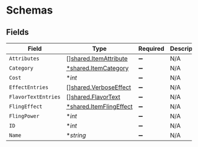 # Schemas


## Fields

| Field                                                                    | Type                                                                     | Required                                                                 | Description                                                              |
| ------------------------------------------------------------------------ | ------------------------------------------------------------------------ | ------------------------------------------------------------------------ | ------------------------------------------------------------------------ |
| `Attributes`                                                             | [][shared.ItemAttribute](../../../pkg/models/shared/itemattribute.md)    | :heavy_minus_sign:                                                       | N/A                                                                      |
| `Category`                                                               | [*shared.ItemCategory](../../../pkg/models/shared/itemcategory.md)       | :heavy_minus_sign:                                                       | N/A                                                                      |
| `Cost`                                                                   | **int*                                                                   | :heavy_minus_sign:                                                       | N/A                                                                      |
| `EffectEntries`                                                          | [][shared.VerboseEffect](../../../pkg/models/shared/verboseeffect.md)    | :heavy_minus_sign:                                                       | N/A                                                                      |
| `FlavorTextEntries`                                                      | [][shared.FlavorText](../../../pkg/models/shared/flavortext.md)          | :heavy_minus_sign:                                                       | N/A                                                                      |
| `FlingEffect`                                                            | [*shared.ItemFlingEffect](../../../pkg/models/shared/itemflingeffect.md) | :heavy_minus_sign:                                                       | N/A                                                                      |
| `FlingPower`                                                             | **int*                                                                   | :heavy_minus_sign:                                                       | N/A                                                                      |
| `ID`                                                                     | **int*                                                                   | :heavy_minus_sign:                                                       | N/A                                                                      |
| `Name`                                                                   | **string*                                                                | :heavy_minus_sign:                                                       | N/A                                                                      |